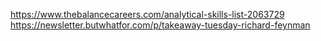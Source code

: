 https://www.thebalancecareers.com/analytical-skills-list-2063729   
https://newsletter.butwhatfor.com/p/takeaway-tuesday-richard-feynman   
